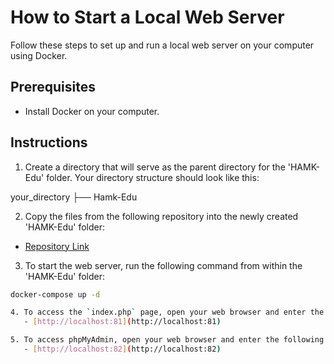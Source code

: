 # How to Start a Local Web Server

Follow these steps to set up and run a local web server on your computer using Docker.

## Prerequisites
- Install Docker on your computer.

## Instructions

1. Create a directory that will serve as the parent directory for the 'HAMK-Edu' folder. Your directory structure should look like this:

your_directory
├── Hamk-Edu

2. Copy the files from the following repository into the newly created 'HAMK-Edu' folder:
- [Repository Link](https://github.com/gibanator/files-for-local-server)

3. To start the web server, run the following command from within the 'HAMK-Edu' folder:

```bash
docker-compose up -d

4. To access the `index.php` page, open your web browser and enter the following URL:
   - [http://localhost:81](http://localhost:81)

5. To access phpMyAdmin, open your web browser and enter the following URL:
   - [http://localhost:82](http://localhost:82)	